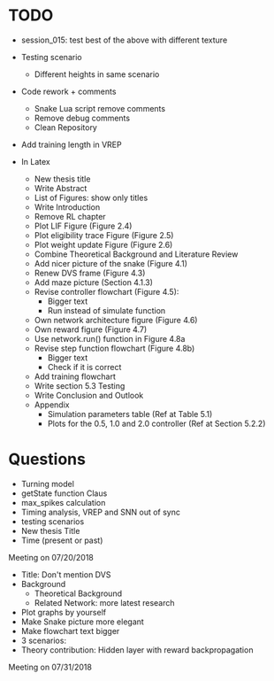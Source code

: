 # TODO

  - session_015: test best of the above with different texture

- Testing scenario
  - Different heights in same scenario
- Code rework + comments
  - Snake Lua script remove comments
  - Remove debug comments
  - Clean Repository
- Add training length in VREP
- In Latex
  - New thesis title
  - Write Abstract
  - List of Figures: show only titles
  - Write Introduction
  - Remove RL chapter
  - Plot LIF Figure (Figure 2.4)
  - Plot eligibility trace Figure (Figure 2.5)
  - Plot weight update Figure (Figure 2.6)
  - Combine Theoretical Background and Literature Review
  - Add nicer picture of the snake (Figure 4.1)
  - Renew DVS frame (Figure 4.3)
  - Add maze picture (Section 4.1.3)
  - Revise controller flowchart (Figure 4.5):
    - Bigger text
    - Run instead of simulate function
  - Own network architecture figure (Figure 4.6)
  - Own reward figure (Figure 4.7)
  - Use network.run() function in Figure 4.8a
  - Revise step function flowchart (Figure 4.8b)
    - Bigger text
    - Check if it is correct
  - Add training flowchart
  - Write section 5.3 Testing
  - Write Conclusion and Outlook
  - Appendix
    - Simulation parameters table (Ref at Table 5.1)
    - Plots for the 0.5, 1.0 and 2.0 controller (Ref at Section 5.2.2)

# Questions
- Turning model
- getState function Claus
- max_spikes calculation
- Timing analysis, VREP and SNN out of sync
- testing scenarios
- New thesis Title
- Time (present or past)

Meeting on 07/20/2018
- Title: Don't mention DVS
- Background
  - Theoretical Background
  - Related Network: more latest research
- Plot graphs by yourself
- Make Snake picture more elegant
- Make flowchart text bigger
- 3 scenarios:
- Theory contribution: Hidden layer with reward backpropagation

Meeting on 07/31/2018
